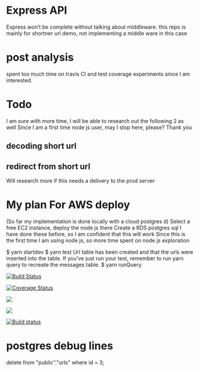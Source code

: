 # Express API
Express won’t be complete without talking about middleware.
this repo is mainly for shortner url demo, not implementing a middle ware in this case

# post analysis
spent too much time on travis CI and test coverage experiments since I am interested. 

# Todo
I am sure with more time, I will be able to research out the following 2 as well
Since I am a first time node js user, may I stop here, please? Thank you

## decoding short url
## redirect from short url 
Will research more if this needs a delivery to the prod server

# My plan For AWS deploy
(So far my implementation is done locally with a cloud postgres d)
Select a free EC2 instance, deploy the node js there
Create a RDS postgres sql
I have done these before, so I am confident that this will work
Since this is the first time I am using node js, so more time spent on node js exploration


$ yarn startdev
$ yarn test
Url table has been created and that the urls were inserted into the table.
If you’ve just run your test, remember to run yarn query to recreate the messages table.
$ yarn runQuery

[![Build Status](https://travis-ci.com/Jing-Van/shortner-url-api.svg?branch=master)](https://travis-ci.com/Jing-Van/shortner-url-api)

[![Coverage Status](https://coveralls.io/repos/github/Jing-Van/shortner-url-api/badge.svg?branch=master)](https://coveralls.io/github/Jing-Van/shortner-url-api?branch=master)

<a href="https://codeclimate.com/github/Jing-Van/shortner-url-api/maintainability"><img src="https://api.codeclimate.com/v1/badges/9009cb5e798554576bf2/maintainability" /></a>

<a href="https://codeclimate.com/github/Jing-Van/shortner-url-api/test_coverage"><img src="https://api.codeclimate.com/v1/badges/9009cb5e798554576bf2/test_coverage" /></a>

[![Build status](https://ci.appveyor.com/api/projects/status/64c60ghkkyy8t6em?svg=true)](https://ci.appveyor.com/project/Jing-Van/shortner-url-api)


# postgres debug lines 
delete from "public"."urls" where id = 3;
